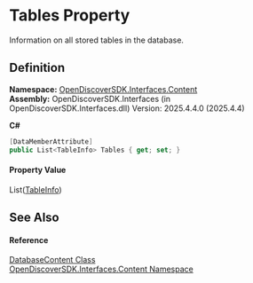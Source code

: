 # Tables Property


Information on all stored tables in the database.



## Definition
**Namespace:** <a href="79f11d04-c275-b915-db5b-ab2227989555">OpenDiscoverSDK.Interfaces.Content</a>  
**Assembly:** OpenDiscoverSDK.Interfaces (in OpenDiscoverSDK.Interfaces.dll) Version: 2025.4.4.0 (2025.4.4)

**C#**
``` C#
[DataMemberAttribute]
public List<TableInfo> Tables { get; set; }
```



#### Property Value
List(<a href="495f3690-7ebb-df28-9638-2efc1a2323e1">TableInfo</a>)

## See Also


#### Reference
<a href="0642e321-3e14-a0e4-3bd5-4f74bc3036cb">DatabaseContent Class</a>  
<a href="79f11d04-c275-b915-db5b-ab2227989555">OpenDiscoverSDK.Interfaces.Content Namespace</a>  

